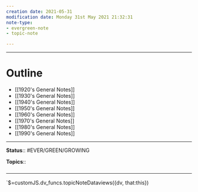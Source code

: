 ```yaml
---
creation date: 2021-05-31
modification date: Monday 31st May 2021 21:32:31
note-type: 
- evergreen-note
- topic-note

---
```




---
# Outline
- [[1920's General Notes]]
- [[1930's General Notes]]
- [[1940's General Notes]]
- [[1950's General Notes]]
- [[1960's General Notes]]
- [[1970's General Notes]]
- [[1980's General Notes]]
- [[1990's General Notes]]

---

**Status**:: #EVER/GREEN/GROWING  

**Topics**::   
	


### <hr class="dataviews"/>

`$=customJS.dv_funcs.topicNoteDataviews({dv, that:this})